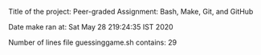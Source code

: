 Title of the project: Peer-graded Assignment: Bash, Make, Git, and GitHub

Date make ran at: Sat May 28 219:24:35 IST 2020

Number of lines file guessinggame.sh contains: 29
